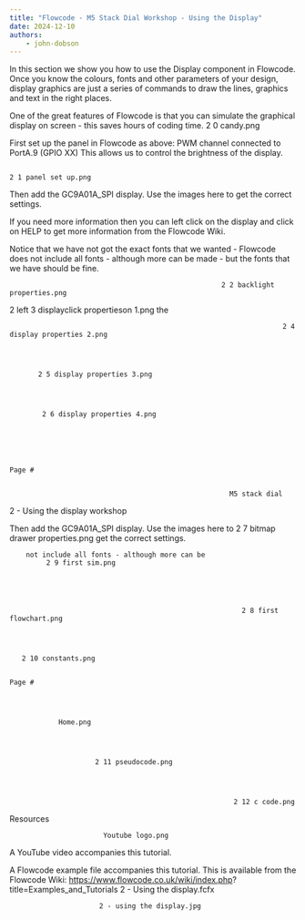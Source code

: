 ```yaml
---
title: "Flowcode - M5 Stack Dial Workshop - Using the Display"
date: 2024-12-10
authors:
    - john-dobson
---
```


In this section we show you how to use the Display
component in Flowcode. Once you know the colours, fonts and
other parameters of your design, display graphics are just a
series of commands to draw the lines, graphics and text in the
right places.

One of the great features of Flowcode is that you can simulate
the graphical display on screen - this saves hours of coding
time.                                             2 0 candy.png


First set up the panel in Flowcode as above:
PWM channel connected to PortA.9 (GPIO XX)
This allows us to control the brightness of the display.

                                                                                 2 1 panel set up.png




Then add the GC9A01A_SPI display. Use the images here to
get the correct settings.

If you need more information then you can left click on the
display and click on HELP to get more information from the
Flowcode Wiki.

Notice that we have not got the exact fonts that we wanted -
Flowcode does not include all fonts - although more can be
made - but the fonts that we have should be fine.


                                                        2 2 backlight properties.png





2 left
                                           3 displayclick
                                                     propertieson
                                                               1.png the




                                                                       2 4 display properties 2.png




           2 5 display properties 3.png




            2 6 display properties 4.png





                                                                                       Page #


                                                          M5 stack dial
2 - Using the display                                      workshop






Then add the GC9A01A_SPI display. Use    the images here to
                                    2 7 bitmap drawer properties.png
get the correct settings.

        not include all fonts - although more can be
             2 9 first sim.png





                                                             2 8 first flowchart.png




       2 10 constants.png

                                                                                      Page #




                Home.png




                         2 11 pseudocode.png




                                                           2 12 c code.png



Resources



                           Youtube logo.png




A YouTube video accompanies this tutorial.




A Flowcode example file accompanies this tutorial. This is
available from the Flowcode Wiki:
https://www.flowcode.co.uk/wiki/index.php?
title=Examples_and_Tutorials
2 - Using the display.fcfx


                          2 - using the display.jpg
